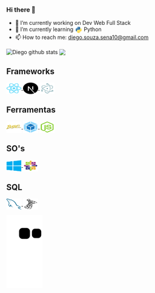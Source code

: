 ### Hi there 👋

- 🔭 I’m currently working on Dev Web Full Stack
- 🌱 I’m currently learning <a href="https://github.com/diegossena"><img align="center"  alt="Python Icon" height="20" width="20" src="https://raw.githubusercontent.com/devicons/devicon/master/icons/python/python-original.svg"></a> Python
- 📫 How to reach me: diego.souza.sena10@gmail.com

<div>
   <img height="190" align="center" src="https://github-readme-stats.vercel.app/api?username=diegossena&show_icons=true&theme=radical&show_icons=true&count_private=true&hide_border=true" alt="Diego github stats" />
  <img height="190" align="center" src="https://github-readme-stats.vercel.app/api/top-langs/?username=diegossena&layout=compact&theme=radical&hide_border=true"/>
</div>

  

<!-- <details open>
  <summary><strong>Linguagens<strong></summary>
  <a href="https://github.com/diegossena">
    <img title="C" align="center" alt="diegossena-C" height="30" width="40" src="https://raw.githubusercontent.com/devicons/devicon/master/icons/c/c-original.svg">
    <img title="C++"  align="center" alt="diegossena-CPP" height="30" width="40" src="https://raw.githubusercontent.com/devicons/devicon/master/icons/cplusplus/cplusplus-original.svg">
    <img title="C#" align="center" alt="diegossena-CSharp" height="30" width="40" src="https://raw.githubusercontent.com/devicons/devicon/master/icons/csharp/csharp-original.svg">
    <img title="HTML5" align="center" alt="diegossena-HTML" height="30" width="40" src="https://raw.githubusercontent.com/devicons/devicon/master/icons/html5/html5-original.svg">
    <img title="CSS3" align="center" alt="diegossena-CSS" height="30" width="40" src="https://raw.githubusercontent.com/devicons/devicon/master/icons/css3/css3-original.svg">
    <img title="Javascript" align="center" alt="diegossena-JS" height="30" width="40" src="https://raw.githubusercontent.com/devicons/devicon/master/icons/javascript/javascript-plain.svg">
    <img title="Typescript" align="center" alt="diegossena-TS" height="30" width="40" src="https://raw.githubusercontent.com/devicons/devicon/master/icons/typescript/typescript-plain.svg">
    <img title="Java" align="center" alt="diegossena-Java" height="30" width="40" src="https://raw.githubusercontent.com/devicons/devicon/master/icons/java/java-original.svg">
    <img title="PHP" align="center" alt="diegossena-PHP" height="30" width="40" src="https://raw.githubusercontent.com/devicons/devicon/master/icons/php/php-original.svg">
    <img title="Python" align="center" alt="diegossena-Python" height="30" width="40" src="https://raw.githubusercontent.com/devicons/devicon/master/icons/python/python-original.svg">
  </a>
</details> -->


Frameworks
-
<a href="https://github.com/diegossena">
  <img title="React" align="center" alt="react" height="30" width="40" src="https://raw.githubusercontent.com/devicons/devicon/master/icons/react/react-original.svg">
  <img title="NextJS" align="center" alt="nextjs" height="30" width="40" src="https://raw.githubusercontent.com/devicons/devicon/master/icons/nextjs/nextjs-original.svg">
  <img title="Electron" align="center" alt="electron" height="30" width="40" src="https://raw.githubusercontent.com/devicons/devicon/master/icons/electron/electron-original.svg">
</a>

Ferramentas
-
<a href="https://github.com/diegossena">
  <img title="babel" align="center" alt="babel" height="30" width="40" src="https://raw.githubusercontent.com/devicons/devicon/master/icons/babel/babel-original.svg">
  <img title="Webpack" align="center" alt="webpack" height="30" width="40" src="https://raw.githubusercontent.com/devicons/devicon/master/icons/webpack/webpack-original.svg">
  <img title="NodeJS" align="center" alt="nodejs" height="30" width="40" src="https://raw.githubusercontent.com/devicons/devicon/master/icons/nodejs/nodejs-original.svg">
</a>

SO's
-
<a href="https://github.com/diegossena">
  <img title="Windows" align="center" alt="windows" height="30" width="40" src="https://raw.githubusercontent.com/devicons/devicon/master/icons/windows8/windows8-original.svg">
  <img title="CentOS" align="center" alt="centos" height="30" width="40" src="https://raw.githubusercontent.com/devicons/devicon/master/icons/centos/centos-original.svg">
</a>

SQL
-
<a href="https://github.com/diegossena">
  <img title="MySQL" align="center" alt="mysql" height="30" width="40" src="https://raw.githubusercontent.com/devicons/devicon/master/icons/mysql/mysql-original.svg">
  <img title="SQL Server" align="center" alt="sql server" height="30" width="40" src="https://raw.githubusercontent.com/devicons/devicon/master/icons/microsoftsqlserver/microsoftsqlserver-plain.svg">
</a>

![Snake animation](https://github.com/diegossena/diegossena/blob/output/github-contribution-grid-snake.svg)
